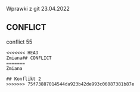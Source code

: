 Wprawki z git 23.04.2022
## CONFLICT

conflict 55
```
<<<<<<< HEAD
Zmiana## CONFLICT
=======
Zmiana

## Konflikt 2
>>>>>>> 75f73887014544da923b42de993c06087381b87e
```
